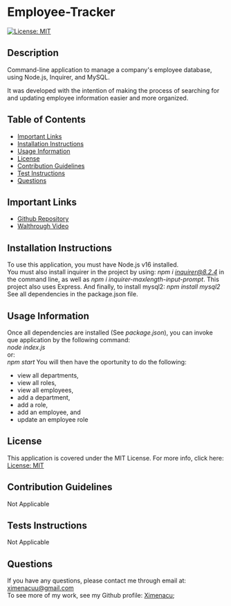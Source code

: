 # Employee-Tracker 

[![License: MIT](https://img.shields.io/badge/License-MIT-yellow.svg)](https://opensource.org/licenses/MIT)

## Description 
Command-line application  to manage a company's employee database, using Node.js, Inquirer, and MySQL.

It was developed with the intention of making the process of searching for and updating employee information easier and more organized. 


## Table of Contents 
* [Important Links](#important-links)
* [Installation Instructions](#installation-instructions)
* [Usage Information](#usage-information)
* [License](#license)
* [Contribution Guidelines](#contribution-guidelines)
* [Test Instructions](#tests-instructions)
* [Questions](#questions)

## Important Links 
* [Github Repository](https://github.com/Ximenacu/Employee_Tracker_CH12)
* [Walthrough Video](https://drive.google.com/file/d/1f5bK9xgK6VZTCRqCjtrBW3T3bq2OMoWw/view)


## Installation Instructions
To use this application, you must have Node.js v16 installed. <br/>
You must also install inquirer in the project by using: *npm i inquirer@8.2.4* in the command line, as well as *npm i inquirer-maxlength-input-prompt*. 
This project also uses Express. 
And finally, to install mysql2: *npm install mysql2*
See all dependencies in the package.json file. 

## Usage Information
Once all dependencies are installed (See *package.json*), you can invoke que application by the following command: <br/>
*node index.js* <br/>
or:  <br/>
*npm start*
You will then have the oportunity to do the following: 
* view all departments, 
* view all roles, 
* view all employees, 
* add a department, 
* add a role, 
* add an employee, and 
* update an employee role


## License
This application is covered under the MIT License. For more info, click here: [License: MIT](https://opensource.org/licenses/MIT)

## Contribution Guidelines
Not Applicable

## Tests Instructions
Not Applicable

## Questions
 If you have any questions, please contact me through email at: ximenacuu@gmail.com  <br/>
To see more of my work, see my Github profile: [Ximenacu](https://github.com/Ximenacu);
